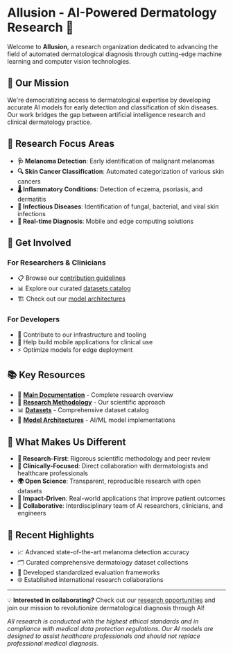 # AIIusion - AI-Powered Dermatology Research 🔬

Welcome to **AIIusion**, a research organization dedicated to advancing the field of automated dermatological diagnosis through cutting-edge machine learning and computer vision technologies.

## 🎯 Our Mission

We're democratizing access to dermatological expertise by developing accurate AI models for early detection and classification of skin diseases. Our work bridges the gap between artificial intelligence research and clinical dermatology practice.

## 🔬 Research Focus Areas

- **🩺 Melanoma Detection**: Early identification of malignant melanomas
- **🔍 Skin Cancer Classification**: Automated categorization of various skin cancers
- **🌡️ Inflammatory Conditions**: Detection of eczema, psoriasis, and dermatitis
- **🦠 Infectious Diseases**: Identification of fungal, bacterial, and viral skin infections
- **📱 Real-time Diagnosis**: Mobile and edge computing solutions

## 🤝 Get Involved

### For Researchers & Clinicians
- 📋 Browse our [contribution guidelines](https://github.com/AIIusion/.github/blob/main/CONTRIBUTING.md)
- 📊 Explore our curated [datasets catalog](https://github.com/AIIusion/.github/blob/main/DATASETS.md)
- 🏗️ Check out our [model architectures](https://github.com/AIIusion/.github/blob/main/MODEL_ARCHITECTURES.md)

### For Developers
- 🔧 Contribute to our infrastructure and tooling
- 📱 Help build mobile applications for clinical use
- ⚡ Optimize models for edge deployment

## 📚 Key Resources

- 📖 **[Main Documentation](https://github.com/AIIusion/.github)** - Complete research overview
- 🧪 **[Research Methodology](https://github.com/AIIusion/.github/blob/main/RESEARCH_METHODOLOGY.md)** - Our scientific approach
- 📊 **[Datasets](https://github.com/AIIusion/.github/blob/main/DATASETS.md)** - Comprehensive dataset catalog
- 🤖 **[Model Architectures](https://github.com/AIIusion/.github/blob/main/MODEL_ARCHITECTURES.md)** - AI/ML model implementations

## 🌟 What Makes Us Different

- **🔬 Research-First**: Rigorous scientific methodology and peer review
- **🏥 Clinically-Focused**: Direct collaboration with dermatologists and healthcare professionals  
- **🌍 Open Science**: Transparent, reproducible research with open datasets
- **🎯 Impact-Driven**: Real-world applications that improve patient outcomes
- **🤝 Collaborative**: Interdisciplinary team of AI researchers, clinicians, and engineers

## 🚀 Recent Highlights

- 📈 Advanced state-of-the-art melanoma detection accuracy
- 🗂️ Curated comprehensive dermatology dataset collections
- 🔧 Developed standardized evaluation frameworks
- 🌐 Established international research collaborations

---

💡 **Interested in collaborating?** Check out our [research opportunities](https://github.com/AIIusion/.github/blob/main/CONTRIBUTING.md) and join our mission to revolutionize dermatological diagnosis through AI!

*All research is conducted with the highest ethical standards and in compliance with medical data protection regulations. Our AI models are designed to assist healthcare professionals and should not replace professional medical diagnosis.*

